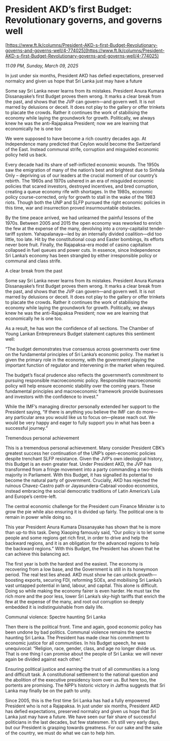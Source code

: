 # President AKD’s first Budget: Revolutionary governs, and governs well

[https://www.ft.lk/columns/President-AKD-s-first-Budget-Revolutionary-governs-and-governs-well/4-774025](https://www.ft.lk/columns/President-AKD-s-first-Budget-Revolutionary-governs-and-governs-well/4-774025)

*11:09 PM, Sunday, March 09, 2025*

In just under six months, President AKD has defied expectations, preserved normalcy and given us hope that Sri Lanka just may have a future

Some say Sri Lanka never learns from its mistakes. President Anura Kumara Dissanayake’s first Budget proves them wrong. It marks a clear break from the past, and shows that the JVP can govern—and govern well. It is not marred by delusions or deceit. It does not play to the gallery or offer trinkets to placate the crowds. Rather it continues the work of stabilising the economy while laying the groundwork for growth. Politically, we always knew he was the anti-Rajapaksa President; now we are learning that economically he is one too

We were supposed to have become a rich country decades ago. At Independence many predicted that Ceylon would become the Switzerland of the East. Instead communal strife, corruption and misguided economic policy held us back.

Every decade had its share of self-inflicted economic wounds. The 1950s saw the emigration of many of the nation’s best and brightest due to Sinhala Only – depriving us of our leaders at the crucial moment of our country’s rebirth. The 1960s and 1970s ushered in an era of misguided economic policies that scared investors, destroyed incentives, and bred corruption, creating a queue economy rife with shortages. In the 1980s, economic policy course-corrected, only for growth to stall in the wake of the 1983 riots. Though both the UNP and SLFP pursued the right economic policies in this time, war and insurrection proved insurmountable obstacles.

By the time peace arrived, we had unlearned the painful lessons of the 1970s. Between 2005 and 2015 the open economy was reworked to enrich the few at the expense of the many, devolving into a crony-capitalist tender-tariff system. Yahapalanaya—led by an internally divided coalition—did too little, too late. Hit by the constitutional coup and Easter bombings, its efforts never bore fruit. Finally, the Rajapaksa-era model of casino capitalism collapsed in fuel queues and power cuts. In essence, since Independence Sri Lanka’s economy has been strangled by either irresponsible policy or communal and class strife.

A clear break from the past

Some say Sri Lanka never learns from its mistakes. President Anura Kumara Dissanayake’s first Budget proves them wrong. It marks a clear break from the past, and shows that the JVP can govern—and govern well. It is not marred by delusions or deceit. It does not play to the gallery or offer trinkets to placate the crowds. Rather it continues the work of stabilising the economy while laying the groundwork for growth. Politically, we always knew he was the anti-Rajapaksa President; now we are learning that economically he is one too.

As a result, he has won the confidence of all sections. The Chamber of Young Lankan Entrepreneurs Budget statement captures this sentiment well:

“The budget demonstrates true consensus across governments over time on the fundamental principles of Sri Lanka’s economic policy. The market is given the primary role in the economy, with the government playing the important function of regulator and intervening in the market when required.

The budget’s fiscal prudence also reflects the government’s commitment to pursuing responsible macroeconomic policy. Responsible macroeconomic policy will help ensure economic stability over the coming years. These fundamental principles and macroeconomic framework provide businesses and investors with the confidence to invest.”

While the IMF’s managing director personally extended her support to the President saying, “If there is anything you believe the IMF can do more—any particular area you would like us to focus on—please reach out. We would be very happy and eager to fully support you in what has been a successful journey.”

Tremendous personal achievement

This is a tremendous personal achievement. Many consider President CBK’s greatest success her continuation of the UNP’s open-economic policies despite trenchant SLFP resistance. Given the JVP’s own ideological history, this Budget is an even greater feat. Under President AKD, the JVP has transformed from a fringe movement into a party commanding a two-thirds majority in Parliament. With this Budget, it has signalled its potential to become the natural party of government. Crucially, AKD has rejected the ruinous Chavez-Castro path or Jayasundera-Cabraal voodoo economics, instead embracing the social democratic traditions of Latin America’s Lula and Europe’s centre-left.

The central economic challenge for the President cum Finance Minister is to grow the pie while also ensuring it is divided up fairly. The political one is to remain in power while doing so.

This year President Anura Kumara Dissanayake has shown that he is more than up-to this task. Deng Xiaoping famously said, “Our policy is to let some people and some regions get rich first, in order to drive and help the backward regions, and it is an obligation for the advanced regions to help the backward regions.” With this Budget, the President has shown that he can achieve this balancing act.

The first year is both the hardest and the easiest. The economy is recovering from a low base, and the Government is still in its honeymoon period. The real test lies ahead. AKD must show he can unlock growth—boosting exports, securing FDI, reforming SOEs, and mobilising Sri Lanka’s vast untapped potential in land, labour, and capital. This alone is difficult. Doing so while making the economy fairer is even harder. He must tax the rich more and the poor less, lower Sri Lanka’s sky-high tariffs that enrich the few at the expense of the many, and root out corruption so deeply embedded it is indistinguishable from daily life.

Communal violence: Spectre haunting Sri Lanka

Then there is the political front. Time and again, good economic policy has been undone by bad politics. Communal violence remains the spectre haunting Sri Lanka. The President has made clear his commitment to economic justice for all communities. In his Budget speech, he was unequivocal: “Religion, race, gender, class, and age no longer divide us. That is one thing I can promise about the people of Sri Lanka: we will never again be divided against each other.”

Ensuring political justice and earning the trust of all communities is a long and difficult task. A constitutional settlement to the national question and the abolition of the executive presidency loom over us. But here too, the portents are promising. The NPP’s historic victory in Jaffna suggests that Sri Lanka may finally be on the path to unity.

Since 2005, this is the first time Sri Lanka has had a fully empowered President who is not a Rajapaksa. In just under six months, President AKD has defied expectations, preserved normalcy and given us hope that Sri Lanka just may have a future. We have seen our fair share of successful politicians in the last decades, but few statesmen. It’s still very early days, but our President is grasping towards greatness. For our sake and the sake of the country, we must do what we can to help him.

